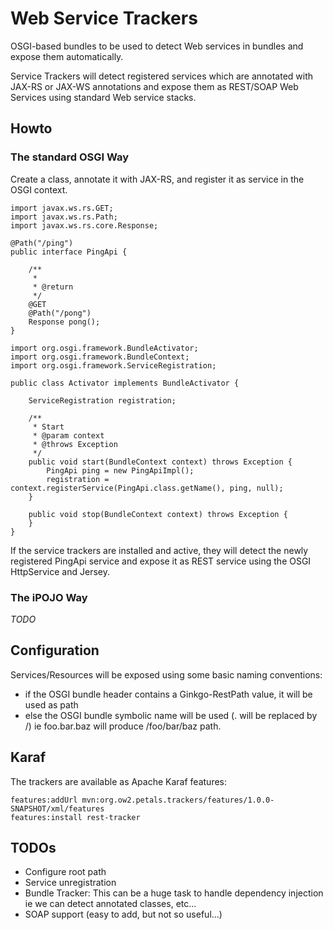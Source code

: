 # Web Service Trackers

OSGI-based bundles to be used to detect Web services in bundles and expose them automatically.

Service Trackers will detect registered services which are annotated with JAX-RS or JAX-WS annotations and expose them as REST/SOAP Web Services using standard Web service stacks.

## Howto

### The standard OSGI Way

Create a class, annotate it with JAX-RS, and register it as service in the OSGI context.

```
import javax.ws.rs.GET;
import javax.ws.rs.Path;
import javax.ws.rs.core.Response;

@Path("/ping")
public interface PingApi {

    /**
     *
     * @return
     */
    @GET
    @Path("/pong")
    Response pong();
}
```

```
import org.osgi.framework.BundleActivator;
import org.osgi.framework.BundleContext;
import org.osgi.framework.ServiceRegistration;

public class Activator implements BundleActivator {

    ServiceRegistration registration;

    /**
     * Start
     * @param context
     * @throws Exception
     */
    public void start(BundleContext context) throws Exception {
        PingApi ping = new PingApiImpl();
        registration = context.registerService(PingApi.class.getName(), ping, null);
    }

    public void stop(BundleContext context) throws Exception {
    }
}
```

If the service trackers are installed and active, they will detect the newly registered PingApi service and expose it as REST service using the OSGI HttpService and Jersey.

### The iPOJO Way

*TODO*

## Configuration

Services/Resources will be exposed using some basic naming conventions:

- if the OSGI bundle header contains a Ginkgo-RestPath value, it will be used as path
- else the OSGI bundle symbolic name will be used (. will be replaced by /) ie foo.bar.baz will produce /foo/bar/baz path.

## Karaf

The trackers are available as Apache Karaf features:

```
features:addUrl mvn:org.ow2.petals.trackers/features/1.0.0-SNAPSHOT/xml/features
features:install rest-tracker
```

## TODOs

- Configure root path
- Service unregistration
- Bundle Tracker: This can be a huge task to handle dependency injection ie we can detect annotated classes, etc...
- SOAP support (easy to add, but not so useful...)

